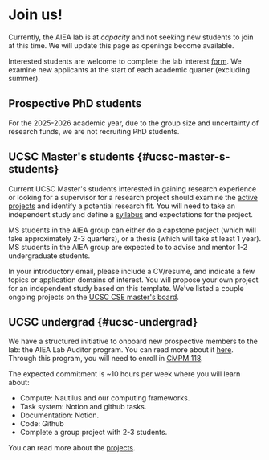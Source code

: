 # Join us!

Currently, the AIEA lab is at *capacity* and not seeking new students
to join at this time.  We will update this page as openings become
available.


Interested students are welcome to complete the lab interest [form](https://forms.gle/CpmrgSxGSUvDWo3J7).
We examine new applicants at the start of each academic quarter (excluding summer).  

## Prospective PhD students
<!-- The AIEA group takes on 0-2 new PhD students each year.-->
For the 2025-2026 academic year, due to the group size and uncertainty of research funds, we are not recruiting PhD students.

<!-- We are seeking creative, hard-working, PhD students to join and lead the group.

Come work with us on making complex mechanisms more understandable for
debugging and diagnosis, accountability, and liability.  We examine
applications in autonomous driving, deep learning, and other
mission-critical or safety-critical applications.  Additionally, the
AIEA lab also examines the role of explanations for trustworthy ML,
human-machine teams, AI and ethics, and AI safety and fairness.  See our [active projects](/project) for more information. -->

## UCSC Master's students {#ucsc-master-s-students}

Current UCSC Master's students interested in gaining research
experience or looking for a supervisor for a research project should examine the [active projects](/project) and identify a potential research fit.  You will need to take an independent study and define a [syllabus](https://www.notion.so/aiea/Independent-Study-Guidelines-2ae3eb5c200242ca8c25292aad2b8082?source=copy_link#271c03a14c2c801cb390daea399636ef) and expectations for the project.  

MS students in the AIEA group can either do a capstone project (which will take approximately 2-3 quarters), or a thesis (which will take at least 1 year).  MS students in the AIEA group are expected to to advise and mentor 1-2 undergraduate students.  

In your introductory email, please include a CV/resume, and indicate a
few topics or application domains of interest.  You will propose your own project for an independent study based on this template.  We've listed a couple
ongoing projects on the [UCSC CSE master's board](https://grad.soe.ucsc.edu/cse\/masters_projects).

## UCSC undergrad {#ucsc-undergrad}
We have a structured initiative to onboard new prospective members to the lab: the AIEA Lab Auditor program.  You can
read more about it [here](https://aiea.notion.site/AIEA-Lab-Auditors-90636fde68f84e8f9e05ff0442c327ec?pvs=4). Through this program, you will need to enroll in [CMPM 118](https://docs.google.com/document/d/1PW7SMcXHKQSeylWsF-lY_ugTXcJzwnlo6jGlUSql4TI/edit?usp=sharing).

The expected commitment is ~10 hours per week where you will learn about:

-   Compute: Nautilus and our computing frameworks.
-   Task system: Notion and github tasks.
-   Documentation: Notion.
-   Code: Github
-   Complete a group project with 2-3 students.

You can read more about the [projects](/project).


